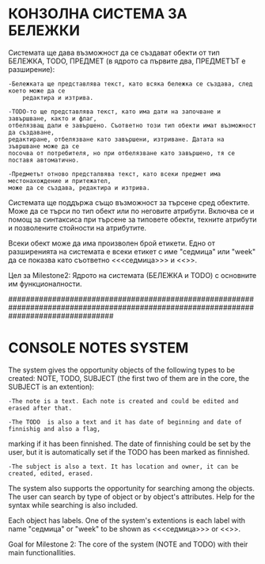 # КОНЗОЛНА СИСТЕМА ЗА БЕЛЕЖКИ




Системата ще дава възможност да се създават обекти от тип БЕЛЕЖКА, TODO, ПРЕДМЕТ
(в ядрото са първите два, ПРЕДМЕТЪТ е разширение):

    -Бележката ще представлява текст, като всяка бележка се създава, след което може да се
        редактира и изтрива.

    -TODO-то ще представлява текст, като има дати на започване и завършване, както и флаг,
	отбелязващ дали е завършено. Съответно този тип обекти имат възможност да създаване,
	редактиране, отбелязване като завършени, изтриване. Датата на зъвршване може да се 
	посочва от потребителя, но при отбелязване като завършено, тя се поставя автоматично.

    -Предметът отново предсталвява текст, като всеки предмет има местонахождение и притежател,
	може да се създава, редактира и изтрива.

Системата ще поддържа също възможност за търсене сред обектите. Може да се търси по тип обект или 
по неговите атрибути. Включва се и помощ за синтаксиса при търсене за типовете обекти, техните атрибути
и позволените стойности на атрибутите.

Всеки обект може да има произволен брой етикети. Едно от разширенията на системата е всеки етикет с име
"седмица" или "week" да се показва като съответно <<<седмица>>> и <<<week>>>.


Цел за Milestone2: Ядрото на системата (БЕЛЕЖКА и TODO) с основните им функционалности.
 



########################################################################################################################################




# CONSOLE NOTES SYSTEM



The system gives the opportunity objects of the following types to be created: 	NOTE, TODO, SUBJECT
(the first two of them are in the core, the SUBJECT is an extention):
    
    -The note is a text. Each note is created and could be edited and erased after that.

    -The TODO  is also a text and it has date of beginning and date of finnishig and also a flag,
marking if it has been finnished. The date of finnishing could be set by the user, but it is automatically 
set if the TODO has been marked as finnished.

    -The subject is also a text. It has location and owner, it can be created, edited, erased.

The system also supports the opportunity for searching among the objects. The user can search by type of object 
or by object's attributes. Help for the syntax while searching is also included.

Each object has labels. One of the system's extentions is each label with name "седмица" or "week" to be shown as 
<<<седмица>>> or <<<week>>>.


Goal for Milestone 2: The core of the system (NOTE and TODO) with their main functionallities.

